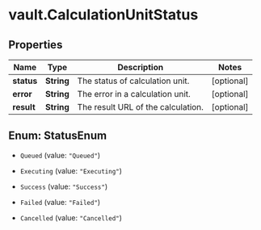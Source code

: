 # vault.CalculationUnitStatus

## Properties

Name | Type | Description | Notes
------------ | ------------- | ------------- | -------------
**status** | **String** | The status of calculation unit. | [optional] 
**error** | **String** | The error in a calculation unit. | [optional] 
**result** | **String** | The result URL of the calculation. | [optional] 



## Enum: StatusEnum


* `Queued` (value: `"Queued"`)

* `Executing` (value: `"Executing"`)

* `Success` (value: `"Success"`)

* `Failed` (value: `"Failed"`)

* `Cancelled` (value: `"Cancelled"`)




